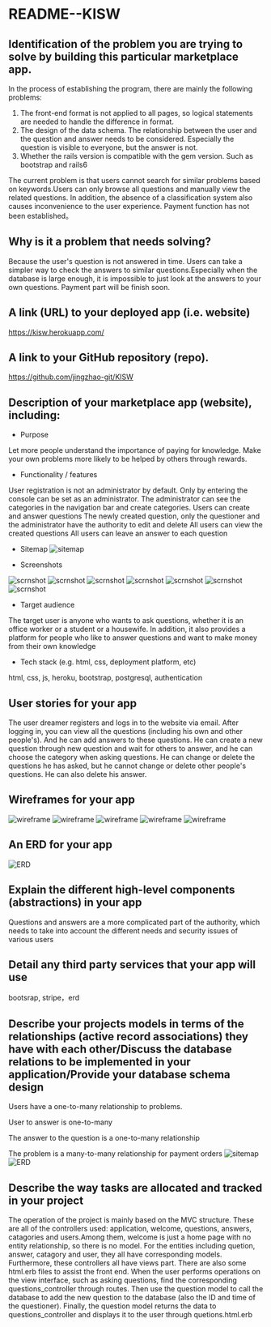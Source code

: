# README--KISW

## Identification of the problem you are trying to solve by building this particular marketplace app.
In the process of establishing the program, there are mainly the following problems:
1. The front-end format is not applied to all pages, so logical statements are needed to handle the difference in format.
2. The design of the data schema. The relationship between the user and the question and answer needs to be considered. Especially the question is visible to everyone, but the answer is not.
3. Whether the rails version is compatible with the gem version. Such as bootstrap and rails6

The current problem is that users cannot search for similar problems based on keywords.Users can only browse all questions and manually view the related questions. In addition, the absence of a classification system also causes inconvenience to the user experience.
Payment function has not been established。
## Why is it a problem that needs solving?
Because the user's question is not answered in time. Users can take a simpler way to check the answers to similar questions.Especially when the database is large enough, it is impossible to just look at the answers to your own questions.
Payment part will be finish soon.
## A link (URL) to your deployed app (i.e. website)
https://kisw.herokuapp.com/
## A link to your GitHub repository (repo).
https://github.com/jingzhao-git/KISW

## Description of your marketplace app (website), including:
- Purpose

Let more people understand the importance of paying for knowledge.
Make your own problems more likely to be helped by others through rewards.

- Functionality / features

User registration is not an administrator by default. Only by entering the console can be set as an administrator. The administrator can see the categories in the navigation bar and create categories.
Users can create and answer questions
The newly created question, only the questioner and the administrator have the authority to edit and delete
All users can view the created questions
All users can leave an answer to each question

- Sitemap
![sitemap](mdimage/sitemap.png)

- Screenshots

![scrnshot](mdimage/scrnshot2.png)
![scrnshot](mdimage/scrnshot1.png)
![scrnshot](mdimage/scrnshot3.png)
![scrnshot](mdimage/scrnshot4.png)
![scrnshot](mdimage/scrnshot5.png)
![scrnshot](mdimage/scrnshot6.png)
![scrnshot](mdimage/scrnshot7.png)

- Target audience

The target user is anyone who wants to ask questions, whether it is an office worker or a student or a housewife. In addition, it also provides a platform for people who like to answer questions and want to make money from their own knowledge

- Tech stack (e.g. html, css, deployment platform, etc)

html, css, js, heroku, bootstrap, postgresql, authentication

## User stories for your app
The user dreamer registers and logs in to the website via email. After logging in, you can view all the questions (including his own and other people's). And he can add answers to these questions. He can create a new question through new question and wait for others to answer, and he can choose the category when asking questions. He can change or delete the questions he has asked, but he cannot change or delete other people's questions. He can also delete his answer.
## Wireframes for your app
![wireframe](mdimage/wf1.png)
![wireframe](mdimage/wf2.png)
![wireframe](mdimage/wf3.png)
![wireframe](mdimage/wf4.png)
![wireframe](mdimage/wf5.png)
## An ERD for your app
![ERD](mdimage/ERD.png)
## Explain the different high-level components (abstractions) in your app
Questions and answers are a more complicated part of the authority, which needs to take into account the different needs and security issues of various users
## Detail any third party services that your app will use
bootsrap, stripe，erd
## Describe your projects models in terms of the relationships (active record associations) they have with each other/Discuss the database relations to be implemented in your application/Provide your database schema design


Users have a one-to-many relationship to problems.

User to answer is one-to-many

The answer to the question is a one-to-many relationship

The problem is a many-to-many relationship for payment orders
![sitemap](mdimage/sitemap.png)
![ERD](mdimage/ERD.png)
## Describe the way tasks are allocated and tracked in your project
The operation of the project is mainly based on the MVC structure. These are all of the controllers used: application, welcome, questions, answers, catagories and users.Among them, welcome is just a home page with no entity relationship, so there is no model. For the entities including quetion, answer, catagory and user, they all have corresponding models. Furthermore, these controllers all have views part. There are also some html.erb files to assist the front end. When the user performs operations on the view interface, such as asking questions, find the corresponding questions_controller through routes. Then use the question model to call the database to add the new question to the database (also the ID and time of the questioner). Finally, the question model returns the data to questions_controller and displays it to the user through quetions.html.erb









